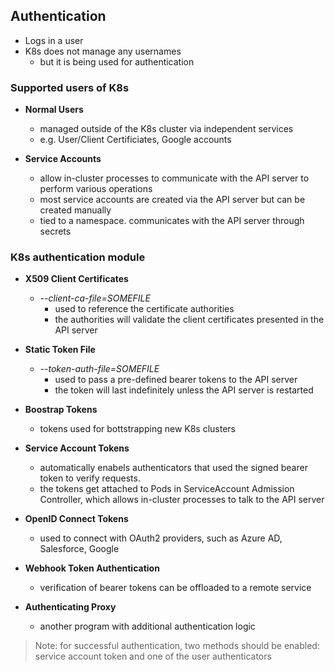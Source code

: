 ## Authentication
- Logs in a user
- K8s does not manage any usernames
  - but it is being used for authentication

### Supported users of K8s
- **Normal Users**
  - managed outside of the K8s cluster via independent services
  - e.g. User/Client Certificiates, Google accounts

- **Service Accounts**
  - allow in-cluster processes to communicate with the API server to perform various operations
  - most service accounts are created via the API server but can be created manually
  - tied to a namespace. communicates with the API server through secrets

### K8s authentication module
- **X509 Client Certificates**
  - *--client-ca-file=SOMEFILE*
    - used to reference the certificate authorities
    - the authorities will validate the client certificates presented in the API server

- **Static Token File**
  - *--token-auth-file=SOMEFILE*
    - used to pass a pre-defined bearer tokens to the API server
    - the token will last indefinitely unless the API server is restarted

- **Boostrap Tokens**
  - tokens used for bottstrapping new K8s clusters

- **Service Account Tokens**
  - automatically enabels authenticators that used the signed bearer token to verify requests. 
  - the tokens get attached to Pods in ServiceAccount Admission Controller, which allows in-cluster processes to talk to the API server

- **OpenID Connect Tokens**
  - used to connect with OAuth2 providers, such as Azure AD, Salesforce, Google

- **Webhook Token Authentication**
  - verification of bearer tokens can be offloaded to a remote service

- **Authenticating Proxy**
  - another program with additional authentication logic

> Note: for successful authentication, two methods should be enabled: service account token and one of the user authenticators
